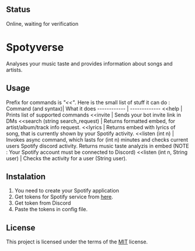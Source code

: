 ## Status
Online, waiting for verification
# Spotyverse
Analyses your music taste and provides information about songs and artists.

## Usage
Prefix for commands is _"<<"_.
Here is the  small list of stuff it can do : 
Command (and syntax)| What it does
------------ | -------------
<<help | Prints list of supported commands
<<invite | Sends your bot invite link in DMs
<<search (string search_request) | Returns formatted embed, for artist/album/track info request.
<<lyrics | Returns embed with lyrics of song, that is currently shown by your Spotify activity.
<<listen (int n) | Invokes async command, which lasts for (int n) minutes and checks current users Spotify discord activity. Returns music taste analyzis in embed (NOTE : Your Spotify account must be connected to Discord)
<<listen (int n, String user) | Checks the activity for a user (String user).

## Instalation
1. You need to create your Spotify application
2. Get tokens for Spotify service from [here](https://developer.spotify.com/dashboard/applications).
3. Get token from Discord
4. Paste the tokens in config file.

## License
This project is licensed under the terms of the [MIT](https://opensource.org/licenses/MIT) license.


